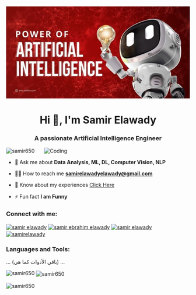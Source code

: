 <p align="center">
  <a href="https://github.com/samir650">
    <img src="image_870x580_672850ab1e657.jpg" alt="MasterHead">
  </a>
</p>

<h1 align="center">Hi 👋, I'm Samir Elawady</h1>
<h3 align="center">A passionate Artificial Intelligence Engineer</h3>

<img align="right" alt="Coding" width="400" src="https://cdn.dribbble.com/users/1162077/screenshots/3848914/programmer.gif">

<p align="left"> <img src="https://komarev.com/ghpvc/?username=samir650&label=Profile%20views&color=0e75b6&style=flat" alt="samir650" /> </p>

- 💬 Ask me about **Data Analysis, ML, DL, Computer Vision, NLP**

- 👨‍💻 How to reach me **samirelawadyelawady@gmail.com**

- 📝 Know about my experiences <a href="https://drive.google.com/file/d/1meX7hY1qZsGxrUHXTq2SZxpAhJrJmheY/view?usp=sharing" target="_blank">Click Here</a>

- ⚡ Fun fact **I am Funny**

<h3 align="left">Connect with me:</h3>
<p align="left">
<a href="https://linkedin.com/in/samir elawady" target="blank"><img align="center" src="https://raw.githubusercontent.com/rahuldkjain/github-profile-readme-generator/master/src/images/icons/Social/linked-in-alt.svg" alt="samir elawady" height="30" width="40" /></a>
<a href="https://kaggle.com/samir ebrahim elawady" target="blank"><img align="center" src="https://raw.githubusercontent.com/rahuldkjain/github-profile-readme-generator/master/src/images/icons/Social/kaggle.svg" alt="samir ebrahim elawady" height="30" width="40" /></a>
<a href="https://fb.com/samir elawady" target="blank"><img align="center" src="https://raw.githubusercontent.com/rahuldkjain/github-profile-readme-generator/master/src/images/icons/Social/facebook.svg" alt="samir elawady" height="30" width="40" /></a>
<a href="https://codeforces.com/profile/samirelawady" target="blank"><img align="center" src="https://raw.githubusercontent.com/rahuldkjain/github-profile-readme-generator/master/src/images/icons/Social/codeforces.svg" alt="samirelawady" height="30" width="40" /></a>
</p>

<h3 align="left">Languages and Tools:</h3>
<p align="left"> ... (باقي الأدوات كما هي) ... </p>

<p><img align="left" src="https://github-readme-stats.vercel.app/api/top-langs?username=samir650&show_icons=true&locale=en&layout=compact" alt="samir650" /></p>

<p>&nbsp;<img align="center" src="https://github-readme-stats.vercel.app/api?username=samir650&show_icons=true&locale=en" alt="samir650" /></p>

<p><img align="center" src="https://github-readme-streak-stats.herokuapp.com/?user=samir650&" alt="samir650" /></p>

